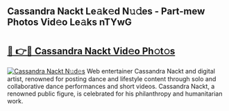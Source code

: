 ## Cassandra Nackt Le𝚊k𝚎d N𝚞𝚍es - Part-mew Photos Vid𝚎o Le𝚊ks nTYwG

# <h2><a href="http://fb513mx.evod.top/?m=Cassandra+Nackt">🔗 👉🔴 Cassandra Nackt Vid𝚎o Ph𝚘t𝚘s</a></h2>

[![Cassandra Nackt N𝚞d𝚎s](https://i.imgur.com/8V9OHl7.gif)](http://fb513mx.evod.top/?m=Cassandra+Nackt)
Web entertainer Cassandra Nackt and digital artist, renowned for posting dance and lifestyle content through solo and collaborative dance performances and short videos. Cassandra Nackt, a renowned public figure, is celebrated for his philanthropy and humanitarian work. 
